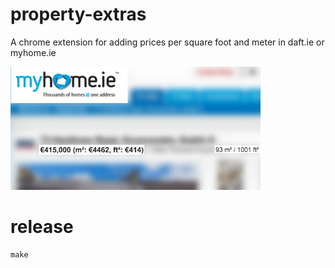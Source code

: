 # property-extras

A chrome extension for adding prices per square foot and meter in daft.ie or myhome.ie



<img src="example.png" width="400">


# release

```
make
```
